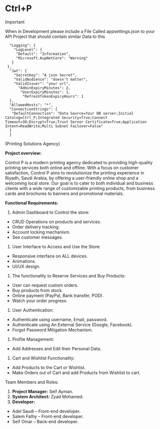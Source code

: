 # Ctrl+P
> [!IMPORTANT]
> When in Development please include a File Called appsettings.json to your API Project that should contain similar Data to this
```{
  "Logging": {
    "LogLevel": {
     "Default": "Information",
     "Microsoft.AspNetCore": "Warning"
   }
 },
  "Jwt": {
    "SecretKey": "A json Secret",
    "ValidAudience": "doesn't matter",
    "ValidIssuer": "your url",
      "AdminExpiryMinutes": 2,
       "UserExpiryMinutes": 1,
        "RefreshTokenExpiryHours": 1
  },
  "AllowedHosts": "*",
  "ConnectionStrings": {
   "DefaultConnection": "Data Source=Your DB server;Initial Catalog=Ctrl_P;Integrated Security=True;Connect Timeout=30;Encrypt=True;Trust Server Certificate=True;Application Intent=ReadWrite;Multi Subnet Failover=False"
  }
  }
```
(Printing Solutions Agency)

**Project overview:** 

Control P is a modern printing agency dedicated to providing high-quality printing services both online and offline. With a focus on customer satisfaction, Control P aims to revolutionize the printing experience in Riyadh, Saudi Arabia, by offering a user-friendly online shop and a welcoming local store. Our goal is to cater to both individual and business clients with a wide range of customizable printing products, from business cards and brochures to banners and promotional materials.

**Functional Requirements:**

1. Admin Dashboard to Control the store:
- CRUD Operations on products and services.
- Order delivery tracking.
- Account locking mechanism.
- See customer messages.

1. User Interface to Access and Use the Store:
- Responsive interface on ALL devices.
- Animations.
- UI/UX design.

1. The functionality to Reserve Services and Buy Products:
- User can request custom orders.
- Buy products from stock.
- Online payment (PayPal, Bank transfer, POD).
- Watch your order progress.

1. User Authentication:
- Authenticate using username, Email, password.
- Authenticate using An External Service (Google, Facebook).
- Forgot Password Mitigation Mechanism. 

1. Profile Management:
- Add Addresses and Edit their Personal Data.

1. Cart and Wishlist Functionality:
- Add Products to the Cart or Wishlist.
- Make Orders out of Cart and add Products from Wishlist to cart.


Team Members and Roles:

1. **Project Manager:** Seif Ayman.
1. **System Architect:** Zyad Mohamed.
1. **Developer:** 
- Adel Saudi – Front-end developer.
- Salem Fathy – Front-end developer.
- Seif Omar – Back-end developer.
